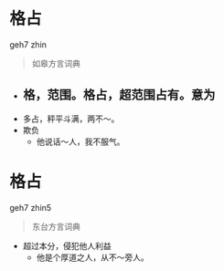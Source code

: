 # 格占
geh7 zhin
> 如皋方言词典
- 格，范围。格占，超范围占有。意为
  - 
- 多占，秤平斗满，两不～。
- 欺负
  - 他说话～人，我不服气。

# 格占
geh7 zhin5
> 东台方言词典
- 超过本分，侵犯他人利益
  - 他是个厚道之人，从不～旁人。
